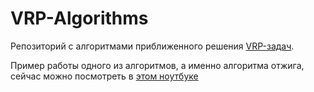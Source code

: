 # VRP-Algorithms

Репозиторий с алгоритмами приближенного решения [VRP-задач](https://en.wikipedia.org/wiki/Vehicle_routing_problem). 

Пример работы одного из алгоритмов, а именно алгоритма отжига, сейчас можно посмотреть в [этом ноутбуке](https://github.com/bumchik2/VRP-Algorithms/blob/main/notebooks/route_visualization.ipynb)
